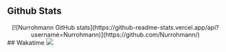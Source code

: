 
## Github Stats
<center>
[![Nurrohmann GitHub stats](https://github-readme-stats.vercel.app/api?username=Nurrohmann)](https://github.com/Nurrohmann/)

</center>
## Wakatime
<img src="https://github-readme-stats.vercel.app/api/wakatime?username=nurii&theme=outrun&custom_title=Nurrohman%27s%20Wakatime%20Stats&layout=compact&range=last_7_days&langs_count=10">
